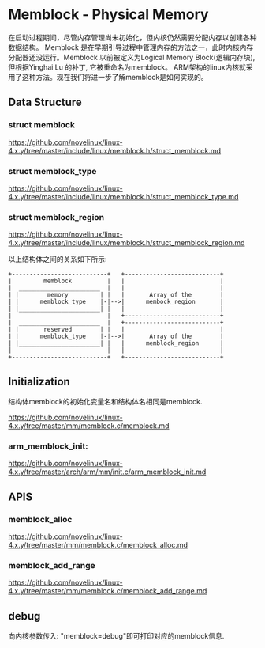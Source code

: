Memblock - Physical Memory
========================================

在启动过程期间，尽管内存管理尚未初始化，但内核仍然需要分配内存以创建各种数据结构。
Memblock 是在早期引导过程中管理内存的方法之一，此时内核内存分配器还没运行。Memblock
以前被定义为Logical Memory Block(逻辑内存块), 但根据Yinghai Lu 的补丁, 它被重命名为memblock。
ARM架构的linux内核就采用了这种方法。现在我们将进一步了解memblock是如何实现的。

Data Structure
----------------------------------------

### struct memblock

https://github.com/novelinux/linux-4.x.y/tree/master/include/linux/memblock.h/struct_memblock.md

### struct memblock_type

https://github.com/novelinux/linux-4.x.y/tree/master/include/linux/memblock.h/struct_memblock_type.md

### struct memblock_region

https://github.com/novelinux/linux-4.x.y/tree/master/include/linux/memblock.h/struct_memblock_region.md

以上结构体之间的关系如下所示:

```
+---------------------------+   +---------------------------+
|         memblock          |   |                           |
|  _______________________  |   |                           |
| |        memory         | |   |       Array of the        |
| |      memblock_type    |-|-->|      membock_region       |
| |_______________________| |   |                           |
|                           |   +---------------------------+
|  _______________________  |   +---------------------------+
| |       reserved        | |   |                           |
| |      memblock_type    |-|-->|       Array of the        |
| |_______________________| |   |      memblock_region      |
|                           |   |                           |
+---------------------------+   +---------------------------+
```

Initialization
----------------------------------------

结构体memblock的初始化变量名和结构体名相同是memblock.

https://github.com/novelinux/linux-4.x.y/tree/master/mm/memblock.c/memblock.md

### arm_memblock_init:

https://github.com/novelinux/linux-4.x.y/tree/master/arch/arm/mm/init.c/arm_memblock_init.md

APIS
----------------------------------------

### memblock_alloc

https://github.com/novelinux/linux-4.x.y/tree/master/mm/memblock.c/memblock_alloc.md

### memblock_add_range

https://github.com/novelinux/linux-4.x.y/tree/master/mm/memblock.c/memblock_add_range.md

debug
----------------------------------------

向内核参数传入: "memblock=debug"即可打印对应的memblock信息.
